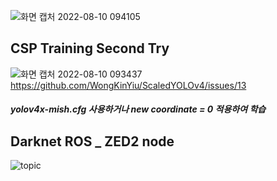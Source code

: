![화면 캡처 2022-08-10 094105](https://user-images.githubusercontent.com/88171531/183786294-81c00f4b-76c4-45ce-a503-aced832469f2.png)

## CSP Training Second Try
![화면 캡처 2022-08-10 093437](https://user-images.githubusercontent.com/88171531/183785162-f388cfbd-279d-4579-b7d3-7d9091b4cfb2.png)
https://github.com/WongKinYiu/ScaledYOLOv4/issues/13
##### yolov4x-mish.cfg 사용하거나 new coordinate = 0 적용하여 학습

## Darknet ROS _ ZED2 node
![topic](https://user-images.githubusercontent.com/88171531/183785263-3f2ea8dc-a3db-4c4a-becf-0d84903ec886.png)
